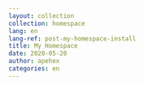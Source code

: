 ```yaml
---
layout: collection
collection: homespace
lang: en
lang-ref: post-my-homespace-install
title: My Homespace
date: 2020-05-20
author: apehex
categories: en
---
```

